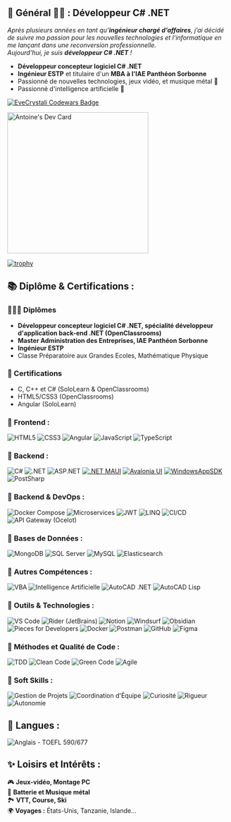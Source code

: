 ## 🌟 Général 👨‍💻 : Développeur C# .NET

*Après plusieurs années en tant qu’**ingénieur chargé d’affaires**, j’ai décidé de suivre ma passion pour les nouvelles technologies et l’informatique en me lançant dans une reconversion professionnelle.  
Aujourd’hui, je suis **développeur C# .NET** !* 

 - **Développeur concepteur logiciel C# .NET**
 - **Ingénieur ESTP** et titulaire d'un **MBA à l'IAE Panthéon Sorbonne**  
 - Passionné de nouvelles technologies, jeux vidéo, et musique métal 🎸
 - Passionné d'intelligence artificielle 🤖
   
[![EveCrystali Codewars Badge](https://www.codewars.com/users/EveCrystali/badges/large)](https://www.codewars.com/users/EveCrystali/)

<a href="https://app.daily.dev/evecrystali"><img src="https://api.daily.dev/devcards/v2/aMOJyq5Idz9q0vOjyhAb4.png?type=wide&r=f72" width="320" alt="Antoine's Dev Card"/></a>

[![trophy](https://github-profile-trophy.vercel.app/?username=ryo-ma)](https://github.com/ryo-ma/github-profile-trophy)


## 📚 Diplôme & Certifications :

### 👨🏻‍🎓 Diplômes 
- **Développeur concepteur logiciel C# .NET, spécialité développeur d'application back-end .NET (OpenClassrooms)**
- **Master Administration des Entreprises, IAE Panthéon Sorbonne**
- **Ingénieur ESTP**
- Classe Préparatoire aux Grandes Ecoles, Mathématique Physique

### 🏅 Certifications 
  - C, C++ et C# (SoloLearn & OpenClassrooms)
  - HTML5/CSS3 (OpenClassrooms)
  - Angular (SoloLearn)

### 🔹 **Frontend** :
![HTML5](https://img.shields.io/badge/-HTML5-E34F26?logo=html5&logoColor=white)
![CSS3](https://img.shields.io/badge/-CSS3-1572B6?logo=css3&logoColor=white)
![Angular](https://img.shields.io/badge/-Angular-DD0031?logo=angular&logoColor=white)
![JavaScript](https://img.shields.io/badge/-JavaScript-F7DF1E?logo=javascript&logoColor=black)
![TypeScript](https://img.shields.io/badge/-TypeScript-3178C6?logo=typescript&logoColor=white)

### 🔹 **Backend** :
![C#](https://img.shields.io/badge/-C%23-239120?logo=c-sharp&logoColor=white)
![.NET](https://img.shields.io/badge/-.NET-512BD4?logo=dotnet&logoColor=white)
![ASP.NET](https://img.shields.io/badge/-ASP.NET-512BD4?logo=dotnet&logoColor=white)
[![.NET MAUI](https://img.shields.io/badge/.NET_MAUI-9.0.14-purple.svg)](https://dotnet.microsoft.com/apps/maui)
[![Avalonia UI](https://img.shields.io/badge/Avalonia-11.2.3-blue.svg)](https://avaloniaui.net)
[![WindowsAppSDK](https://img.shields.io/badge/WindowsAppSDK-1.6.240923002-blue.svg)](https://developer.microsoft.com/windows/apps/windows-app-sdk/)
![PostSharp](https://img.shields.io/badge/-PostSharp-512BD4?logo=postsharp&logoColor=white)

### 🔹 **Backend & DevOps :**
![Docker Compose](https://img.shields.io/badge/-Docker_Compose-2496ED?logo=docker&logoColor=white)
![Microservices](https://img.shields.io/badge/-Microservices-008080?logo=kubernetes&logoColor=white)
![JWT](https://img.shields.io/badge/-JWT-000000?logo=json-web-tokens&logoColor=white)
![LINQ](https://img.shields.io/badge/-LINQ-512BD4?logo=.net&logoColor=white)
![CI/CD](https://img.shields.io/badge/-CI%2FCD-2496ED?logo=githubactions&logoColor=white)
![API Gateway (Ocelot)](https://img.shields.io/badge/-API_Gateway_(Ocelot)-orange?logo=postman&logoColor=white)

### 🔹 **Bases de Données** :
![MongoDB](https://img.shields.io/badge/-MongoDB-47A248?logo=mongodb&logoColor=white)
![SQL Server](https://img.shields.io/badge/-SQL_Server-CC2927?logo=microsoft-sql-server&logoColor=white)
![MySQL](https://img.shields.io/badge/-MySQL-4479A1?logo=mysql&logoColor=white)
![Elasticsearch](https://img.shields.io/badge/-Elasticsearch-005571?logo=elasticsearch&logoColor=white)

### 🔹 **Autres Compétences :**
![VBA](https://img.shields.io/badge/-VBA-217346?logo=microsoft-excel&logoColor=white)
![Intelligence Artificielle](https://img.shields.io/badge/-Intelligence_Artificielle-FF6F00?logo=openai&logoColor=white)
![AutoCAD .NET](https://img.shields.io/badge/-AutoCAD_.NET-CC0000?logo=autodesk&logoColor=white)
![AutoCAD Lisp](https://img.shields.io/badge/-AutoCAD_Lisp-CC0000?logo=autodesk&logoColor=white)

### 🧰 **Outils & Technologies :**
![VS Code](https://img.shields.io/badge/-VS%20Code-007ACC?logo=visual-studio-code&logoColor=white)
![Rider (JetBrains)](https://img.shields.io/badge/-Rider-000000?logo=jetbrains&logoColor=white)
![Notion](https://img.shields.io/badge/-Notion-000000?logo=notion&logoColor=white)
![Windsurf](https://img.shields.io/badge/-Windsurf-0052CC?logo=windows&logoColor=white)
![Obsidian](https://img.shields.io/badge/-Obsidian-483699?logo=obsidian&logoColor=white)
![Pieces for Developers](https://img.shields.io/badge/-Pieces_for_Developers-000000?logo=pieces&logoColor=white)
![Docker](https://img.shields.io/badge/-Docker-2496ED?logo=docker&logoColor=white)
![Postman](https://img.shields.io/badge/-Postman-FF6C37?logo=postman&logoColor=white)
![GitHub](https://img.shields.io/badge/-GitHub-181717?logo=github&logoColor=white)
![Figma](https://img.shields.io/badge/-Figma-F24E1E?logo=figma&logoColor=white)

### 🔹 **Méthodes et Qualité de Code :**
![TDD](https://img.shields.io/badge/-TDD-008000?logo=testcafe&logoColor=white)
![Clean Code](https://img.shields.io/badge/-Clean_Code-4CAF50?logo=codesandbox&logoColor=white)
![Green Code](https://img.shields.io/badge/-Green_Code-brightgreen?logo=leaflet&logoColor=white)
![Agile](https://img.shields.io/badge/-Méthodes%20Agiles-2496ED?logo=scrum&logoColor=white)

### 🔹 **Soft Skills :**
![Gestion de Projets](https://img.shields.io/badge/-Gestion_de_Projets-007ACC?logo=jira&logoColor=white)
![Coordination d'Équipe](https://img.shields.io/badge/-Coordination_d%27équipe-blue?logo=microsoftteams&logoColor=white)
![Curiosité](https://img.shields.io/badge/-Curieux-FF4500?logo=firefoxbrowser&logoColor=white)
![Rigueur](https://img.shields.io/badge/-Rigoureux-00008B?logo=git&logoColor=white)
![Autonomie](https://img.shields.io/badge/-Autonome-708090?logo=linux&logoColor=white)

## 🔹 **Langues :**
![Anglais - TOEFL 590/677](https://img.shields.io/badge/Anglais-TOEFL_590%2F677-1E90FF?logo=duolingo&logoColor=white)


## ✨ **Loisirs et Intérêts :**
🎮 **Jeux-vidéo, Montage PC**  
🎸 **Batterie et Musique métal**  
🏞️ **VTT, Course, Ski**  
🌍 **Voyages :** États-Unis, Tanzanie, Islande...


